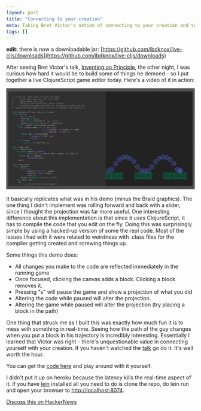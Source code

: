 ```yaml
---
layout: post
title: "Connecting to your creation"
meta: Taking Bret Victor's notion of connecting to your creation and turning it into a ClojureScript live game editor.
tags: []
---
```

**edit:** there is now a downloadable jar: [https://github.com/ibdknox/live-cljs/downloads](https://github.com/ibdknox/live-cljs/downloads)

After seeing Bret Victor's talk, [Inventing on Principle][talk], the other night, I was curious how hard it would be to build some of things he demoed - so I put together a live ClojureScript game editor today. Here's a video of it in action:

[![live coding interface](/images/live-cljs.png)](http://youtu.be/7XUWpze_A_s)

It basically replicates what was in his demo (minus the Braid graphics). The one thing I didn't implement was rolling forward and back with a slider, since I thought the projection was far more useful. One interesting difference about this implementation is that since it uses ClojureScript, it has to compile the code that you edit on the fly. Doing this was surprisingly simple by using a hacked-up version of some the repl code. Most of the issues I had with it were related to weirdness with .class files for the compiler getting created and screwing things up.

Some things this demo does:

* All changes you make to the code are reflected immediately in the running game
* Once focused, clicking the canvas adds a block. Clicking a block removes it.
* Pressing "s" will pause the game and show a projection of what you did
* Altering the code while paused will alter the projection.
* Altering the game while paused will alter the projection (try placing a block in the path)

One thing that struck me as I built this was exactly how much fun it is to mess with something in real-time. Seeing how the path of the guy changes when you put a block in his trajectory is incredibly interesting. Essentially I learned that Victor was right - there's unquestionable value in connecting yourself with your creation. If you haven't watched the [talk] go do it. It's well worth the hour.

You can get the [code here](https://github.com/ibdknox/live-cljs) and play around with it yourself.

I didn't put it up on heroku because the latency kills the real-time aspect of it. If you have [lein] installed all you need to do is clone the repo, do lein run and open your browser to [http://localhost:8074](http://localhost:8074).

[Discuss this on HackerNews](http://news.ycombinator.com/item?id=3639441)

[talk]: http://vimeo.com/36579366
[lein]: https://github.com/technomancy/leiningen
